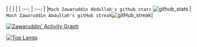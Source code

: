 | | | |
| :--: | :--: |
|`Moch Zawaruddin Abdullah's github stats` ![github_stats] | `Moch Zawaruddin Abdullah's gitHub streak`![gitHub_streak]|

[github_stats]: https://github-readme-stats.vercel.app/api?username=zawaruddin&count_private=true&show_icons=true&theme=bear 
[gitHub_streak]: https://github-readme-streak-stats.herokuapp.com?user=zawaruddin&theme=bear

[![Zawaruddin' Activity Graph](https://activity-graph.herokuapp.com/graph?username=zawaruddin&custom_title=Zawaruddin's%20Contribution%20Graph&theme=bear&&bg_color=1f2023&color=b4ab88&line=c13879&point=0980c1&area=true&hide_border=true)](https://zawaruddin.blogspot.com)

[![Top Langs](https://github-readme-stats.vercel.app/api/top-langs/?username=zawaruddin&layout=compact&count_private=true&show_icons=true&theme=bear)](https://github.com/zawaruddin/github-readme-stats)

